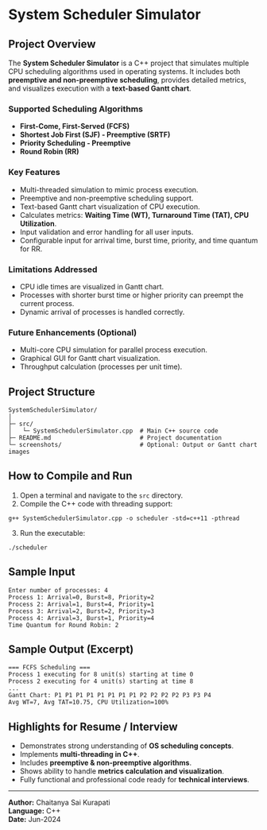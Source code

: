 # System Scheduler Simulator

## Project Overview

The **System Scheduler Simulator** is a C++ project that simulates multiple CPU scheduling algorithms used in operating systems. It includes both **preemptive and non-preemptive scheduling**, provides detailed metrics, and visualizes execution with a **text-based Gantt chart**.

### Supported Scheduling Algorithms

* **First-Come, First-Served (FCFS)**
* **Shortest Job First (SJF) - Preemptive (SRTF)**
* **Priority Scheduling - Preemptive**
* **Round Robin (RR)**

### Key Features

* Multi-threaded simulation to mimic process execution.
* Preemptive and non-preemptive scheduling support.
* Text-based Gantt chart visualization of CPU execution.
* Calculates metrics: **Waiting Time (WT), Turnaround Time (TAT), CPU Utilization**.
* Input validation and error handling for all user inputs.
* Configurable input for arrival time, burst time, priority, and time quantum for RR.

### Limitations Addressed

* CPU idle times are visualized in Gantt chart.
* Processes with shorter burst time or higher priority can preempt the current process.
* Dynamic arrival of processes is handled correctly.

### Future Enhancements (Optional)

* Multi-core CPU simulation for parallel process execution.
* Graphical GUI for Gantt chart visualization.
* Throughput calculation (processes per unit time).

## Project Structure

```
SystemSchedulerSimulator/
│
├─ src/
│   └─ SystemSchedulerSimulator.cpp  # Main C++ source code
├─ README.md                         # Project documentation
└─ screenshots/                      # Optional: Output or Gantt chart images
```

## How to Compile and Run

1. Open a terminal and navigate to the `src` directory.
2. Compile the C++ code with threading support:

```
g++ SystemSchedulerSimulator.cpp -o scheduler -std=c++11 -pthread
```

3. Run the executable:

```
./scheduler
```

## Sample Input

```
Enter number of processes: 4
Process 1: Arrival=0, Burst=8, Priority=2
Process 2: Arrival=1, Burst=4, Priority=1
Process 3: Arrival=2, Burst=2, Priority=3
Process 4: Arrival=3, Burst=1, Priority=4
Time Quantum for Round Robin: 2
```

## Sample Output (Excerpt)

```
=== FCFS Scheduling ===
Process 1 executing for 8 unit(s) starting at time 0
Process 2 executing for 4 unit(s) starting at time 8
...
Gantt Chart: P1 P1 P1 P1 P1 P1 P1 P1 P2 P2 P2 P2 P3 P3 P4
Avg WT=7, Avg TAT=10.75, CPU Utilization=100%
```

## Highlights for Resume / Interview

* Demonstrates strong understanding of **OS scheduling concepts**.
* Implements **multi-threading in C++**.
* Includes **preemptive & non-preemptive algorithms**.
* Shows ability to handle **metrics calculation and visualization**.
* Fully functional and professional code ready for **technical interviews**.

---

**Author:** Chaitanya Sai Kurapati
<br>
**Language:** C++
<br>
**Date:** Jun-2024
